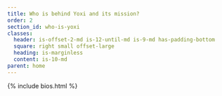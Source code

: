 ```yaml
---
title: Who is behind Yoxi and its mission?
order: 2
section_id: who-is-yoxi
classes:
  header: is-offset-2-md is-12-until-md is-9-md has-padding-bottom
  square: right small offset-large
  heading: is-marginless
  content: is-10-md
parent: home
---
```


{% include bios.html %}
